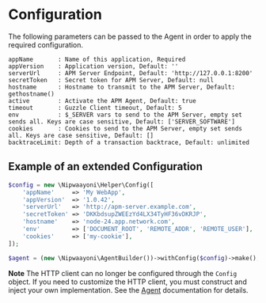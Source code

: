 # Configuration

The following parameters can be passed to the Agent in order to apply the required configuration.

```
appName       : Name of this application, Required
appVersion    : Application version, Default: ''
serverUrl     : APM Server Endpoint, Default: 'http://127.0.0.1:8200'
secretToken   : Secret token for APM Server, Default: null
hostname      : Hostname to transmit to the APM Server, Default: gethostname()
active        : Activate the APM Agent, Default: true
timeout       : Guzzle Client timeout, Default: 5
env           : $_SERVER vars to send to the APM Server, empty set sends all. Keys are case sensitive, Default: ['SERVER_SOFTWARE']
cookies       : Cookies to send to the APM Server, empty set sends all. Keys are case sensitive, Default: []
backtraceLimit: Depth of a transaction backtrace, Default: unlimited
```

## Example of an extended Configuration
```php
$config = new \Nipwaayoni\Helper\Config([
    'appName'     => 'My WebApp',
    'appVersion'  => '1.0.42',
    'serverUrl'   => 'http://apm-server.example.com',
    'secretToken' => 'DKKbdsupZWEEzYd4LX34TyHF36vDKRJP',
    'hostname'    => 'node-24.app.network.com',
    'env'         => ['DOCUMENT_ROOT', 'REMOTE_ADDR', 'REMOTE_USER'],
    'cookies'     => ['my-cookie'],
]);

$agent = (new \Nipwaayoni\AgentBuilder())->withConfig($config)->make();
```

**Note** The HTTP client can no longer be configured through the `Config` object. If you need to customize the HTTP client, you must construct and inject your own implementation. See the [Agent](agent.md) documentation for details.